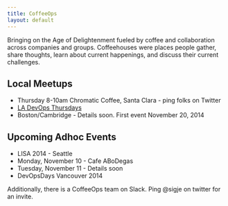 ```yaml
---
title: CoffeeOps
layout: default
---
```


Bringing on the Age of Delightenment fueled by coffee and collaboration across companies and groups. Coffeehouses were places people gather, share thoughts, learn about current happenings, and discuss their current challenges.


## Local Meetups


* Thursday 8-10am Chromatic Coffee, Santa Clara - ping folks on Twitter
* [LA DevOps Thursdays](http://www.meetup.com/ladevops/events/218067202/)
* Boston/Cambridge - Details soon. First event November 20, 2014

## Upcoming Adhoc Events</h2>

* LISA 2014 - Seattle
 * Monday, November 10 - Cafe ABoDegas 
 * Tuesday, November 11 - Details soon
* DevOpsDays Vancouver 2014

Additionally, there is a CoffeeOps team on Slack. Ping @sigje on twitter for an invite.
